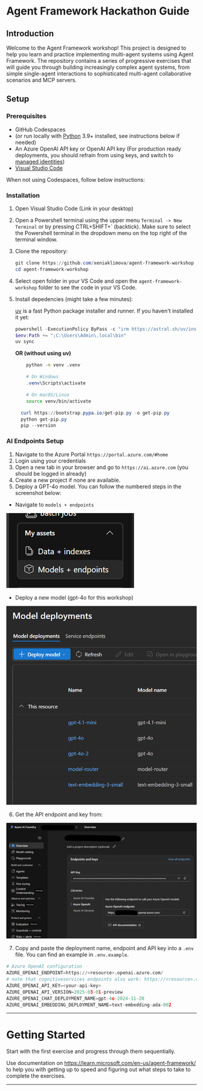 # Agent Framework Hackathon Guide

## Introduction

Welcome to the Agent Framework workshop! This project is designed to help you learn and practice implementing multi-agent systems using Agent Framework. The repository contains a series of progressive exercises that will guide you through building increasingly complex agent systems, from simple single-agent interactions to sophisticated multi-agent collaborative scenarios and MCP servers.

## Setup

### Prerequisites

- GitHub Codespaces
- (or run locally with [Python](https://www.python.org/) 3.9+ installed, see instructions below if needed)
- An Azure OpenAI API key or OpenAI API key (For production ready deployments, you should refrain from using keys, and switch to [managed identities](https://learn.microsoft.com/entra/identity/managed-identities-azure-resources/overview))
- [Visual Studio Code](https://code.visualstudio.com/)


When not using Codespaces, follow below instructions:

### Installation

1. Open Visual Studio Code (Link in your desktop)
2. Open a Powershell terminal using the upper menu `Terminal -> New Terminal` or by pressing CTRL+SHIFT+` (backtick). Make sure to select the Powershell terminal in the dropdown menu on the top right of the terminal window.
3. Clone the repository:

   ```Powershell
   git clone https://github.com/xeniaklimova/agent-framework-workshop
   cd agent-framework-workshop
   ```

4. Select open folder in your VS Code and open the `agent-framework-workshop` folder to see the code in your VS Code.
5. Install depedencies (might take a few minutes):

    [uv](https://github.com/astral-sh/uv) is a fast Python package installer and runner. If you haven't installed it yet:

    ```Powershell
    powershell -ExecutionPolicy ByPass -c "irm https://astral.sh/uv/install.ps1 | iex"
    $env:Path += ";C:\Users\Admin\.local\bin"
    uv sync
    ```

    **OR (without using uv)**

    ```bash
        python -m venv .venv
    ```

    ```powershell
        # On Windows
        .venv\Scripts\activate
    ```

    ```bash
        # On macOS/Linux
        source venv/bin/activate
    ```

    ```powershell
      curl https://bootstrap.pypa.io/get-pip.py -o get-pip.py
      python get-pip.py
      pip --version
    ```

### AI Endpoints Setup

1. Navigate to the Azure Portal `https://portal.azure.com/#home`
2. Login using your credentials
3. Open a new tab in your browser and go to `https://ai.azure.com` (you should be logged in already)
4. Create a new project if none are available.
5. Deploy a GPT-4o model. You can follow the numbered steps in the screenshot below:

- Navigate to `models + endpoints`

![alt text](image.png)

- Deploy a new model (gpt-4o for this workshop)

![alt text](image-1.png)

6. Get the API endpoint and key from: 

![alt text](image-2.png)

7. Copy and paste the deployment name, endpoint and API key into a `.env` file. You can find an example in `.env.example`.


```python
# Azure OpenAI configuration
AZURE_OPENAI_ENDPOINT=https://<resource>.openai.azure.com/
# note that cognitiveservices endpoints also work: https://<resource>.cognitiveservices.azure.com/
AZURE_OPENAI_API_KEY=<your-api-key>
AZURE_OPENAI_API_VERSION=2025-03-01-preview
AZURE_OPENAI_CHAT_DEPLOYMENT_NAME=gpt-4o-2024-11-20
AZURE_OPENAI_EMBEDDING_DEPLOYMENT_NAME=text-embedding-ada-002
``` 

---

# Getting Started
Start with the first exercise and progress through them sequentially.

Use documentation on https://learn.microsoft.com/en-us/agent-framework/
to help you with getting up to speed and figuring out what steps to take to complete the exercises.

---


